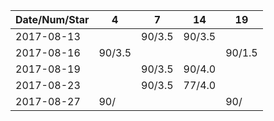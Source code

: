 Date/Num/Star   | 4      | 7      | 14     | 19     |
----------------|--------|--------|--------|--------|
2017-08-13      |        | 90/3.5 | 90/3.5 |        |
2017-08-16      | 90/3.5 |        |        | 90/1.5 |
2017-08-19      |        | 90/3.5 | 90/4.0 |        |
2017-08-23      |        | 90/3.5 | 77/4.0 |        |
2017-08-27      | 90/    |        |        | 90/    |
